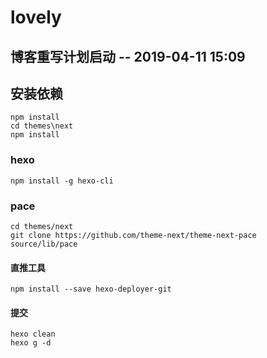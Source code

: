 # lovely

## 博客重写计划启动 -- 2019-04-11 15:09

## 安装依赖

    npm install
    cd themes\next
    npm install

### hexo

    npm install -g hexo-cli

### pace

    cd themes/next
    git clone https://github.com/theme-next/theme-next-pace source/lib/pace

#### 直推工具

    npm install --save hexo-deployer-git

#### 提交

    hexo clean
    hexo g -d
